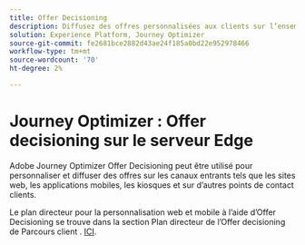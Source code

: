 ```yaml
---
title: Offer Decisioning
description: Diffusez des offres personnalisées aux clients sur l’ensemble des canaux, y compris des kiosques et des expériences assistées par les agents.
solution: Experience Platform, Journey Optimizer
source-git-commit: fe2681bce2882d43ae24f185a0bd22e952978466
workflow-type: tm+mt
source-wordcount: '70'
ht-degree: 2%

---
```


# Journey Optimizer : Offer decisioning sur le serveur Edge

Adobe Journey Optimizer Offer Decisioning peut être utilisé pour personnaliser et diffuser des offres sur les canaux entrants tels que les sites web, les applications mobiles, les kiosques et sur d’autres points de contact clients.

Le plan directeur pour la personnalisation web et mobile à l’aide d’Offer Decisioning se trouve dans la section Plan directeur de l’Offer decisioning de Parcours client . [ICI](../customer-journeys/offer_decisioning/offers-edge.md).